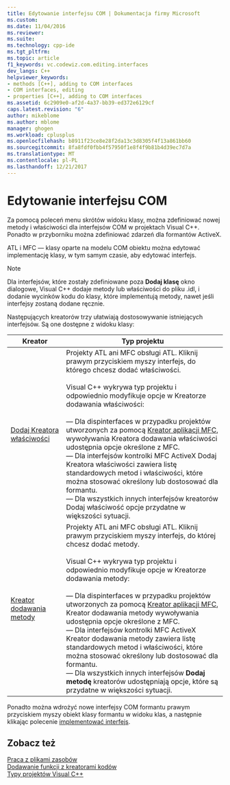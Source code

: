 ```yaml
---
title: Edytowanie interfejsu COM | Dokumentacja firmy Microsoft
ms.custom: 
ms.date: 11/04/2016
ms.reviewer: 
ms.suite: 
ms.technology: cpp-ide
ms.tgt_pltfrm: 
ms.topic: article
f1_keywords: vc.codewiz.com.editing.interfaces
dev_langs: C++
helpviewer_keywords:
- methods [C++], adding to COM interfaces
- COM interfaces, editing
- properties [C++], adding to COM interfaces
ms.assetid: 6c2909e0-af2d-4a37-bb39-ed372e6129cf
caps.latest.revision: "6"
author: mikeblome
ms.author: mblome
manager: ghogen
ms.workload: cplusplus
ms.openlocfilehash: b8911f23ce8e28f2da13c3d8305f4f13a861bb60
ms.sourcegitcommit: 8fa8fdf0fbb4f57950f1e8f4f9b81b4d39ec7d7a
ms.translationtype: MT
ms.contentlocale: pl-PL
ms.lasthandoff: 12/21/2017
---
```

# <a name="editing-a-com-interface"></a>Edytowanie interfejsu COM
Za pomocą poleceń menu skrótów widoku klasy, można zdefiniować nowej metody i właściwości dla interfejsów COM w projektach Visual C++. Ponadto w przyborniku można zdefiniować zdarzeń dla formantów ActiveX.  
  
 ATL i MFC — klasy oparte na modelu COM obiektu można edytować implementację klasy, w tym samym czasie, aby edytować interfejs.  
  
> [!NOTE]
>  Dla interfejsów, które zostały zdefiniowane poza **Dodaj klasę** okno dialogowe, Visual C++ dodaje metody lub właściwości do pliku .idl, i dodanie wycinków kodu do klasy, które implementują metody, nawet jeśli interfejsy zostaną dodane ręcznie.  
  
 Następujących kreatorów trzy ułatwiają dostosowywanie istniejących interfejsów. Są one dostępne z widoku klasy:  
  
|Kreator|Typ projektu|  
|------------|------------------|  
|[Dodaj Kreatora właściwości](../ide/names-add-property-wizard.md)|Projekty ATL ani MFC obsługi ATL. Kliknij prawym przyciskiem myszy interfejs, do którego chcesz dodać właściwości.<br /><br /> Visual C++ wykrywa typ projektu i odpowiednio modyfikuje opcje w Kreatorze dodawania właściwości:<br /><br /> — Dla dispinterfaces w przypadku projektów utworzonych za pomocą [Kreator aplikacji MFC](../mfc/reference/mfc-application-wizard.md), wywoływania Kreatora dodawania właściwości udostępnia opcje określone z MFC.<br />— Dla interfejsów kontrolki MFC ActiveX Dodaj Kreatora właściwości zawiera listę standardowych metod i właściwości, które można stosować określony lub dostosować dla formantu.<br />— Dla wszystkich innych interfejsów kreatorów Dodaj właściwość opcje przydatne w większości sytuacji.|  
|[Kreator dodawania metody](../ide/add-method-wizard.md)|Projekty ATL ani MFC obsługi ATL. Kliknij prawym przyciskiem myszy interfejs, do której chcesz dodać metody.<br /><br /> Visual C++ wykrywa typ projektu i odpowiednio modyfikuje opcje w Kreatorze dodawania metody:<br /><br /> — Dla dispinterfaces w przypadku projektów utworzonych za pomocą [Kreator aplikacji MFC](../mfc/reference/mfc-application-wizard.md), Kreator dodawania metody wywoływania udostępnia opcje określone z MFC.<br />— Dla interfejsów kontrolki MFC ActiveX Kreator dodawania metody zawiera listę standardowych metod i właściwości, które można stosować określony lub dostosować dla formantu.<br />— Dla wszystkich innych interfejsów **Dodaj metodę** kreatorów udostępniają opcje, które są przydatne w większości sytuacji.|  
  
 Ponadto można wdrożyć nowe interfejsy COM formantu prawym przyciskiem myszy obiekt klasy formantu w widoku klas, a następnie klikając polecenie [implementować interfejs](../ide/implement-interface-wizard.md).  
  
## <a name="see-also"></a>Zobacz też  
 [Praca z plikami zasobów](../windows/working-with-resource-files.md)   
 [Dodawanie funkcji z kreatorami kodów](../ide/adding-functionality-with-code-wizards-cpp.md)   
 [Typy projektów Visual C++](../ide/visual-cpp-project-types.md)